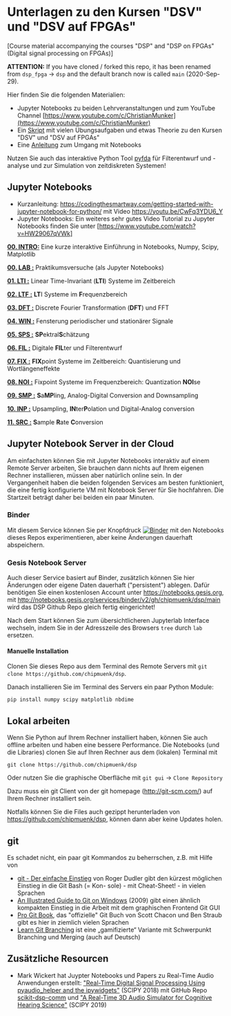 # Unterlagen zu den Kursen "DSV" und "DSV auf FPGAs" 
[Course material accompanying the courses "DSP" and "DSP on FPGAs" (Digital signal processing on FPGAs)]

**ATTENTION:** If you have cloned / forked this repo, it has been renamed from `dsp_fpga` -> `dsp` and the default branch now is called `main` (2020-Sep-29).

Hier finden Sie die folgenden Materialien:
* Jupyter Notebooks zu beiden Lehrveranstaltungen und zum YouTube Channel [https://www.youtube.com/c/ChristianMunker](https://www.youtube.com/c/ChristianMunker)
* Ein [Skript](docs/DSV_FPGA_Muenker_Skript.pdf) mit vielen Übungsaufgaben und etwas Theorie zu den Kursen "DSV" und "DSV auf FPGAs"
* Eine [Anleitung](docs/2020-DSP_Notebooks) zum Umgang mit Notebooks

Nutzen Sie auch das interaktive Python Tool [pyfda](https://github.com/chipmuenk/pyfda) für Filterentwurf und -analyse und zur Simulation von zeitdiskreten Systemen!

## Jupyter Notebooks
* Kurzanleitung: https://codingthesmartway.com/getting-started-with-jupyter-notebook-for-python/ mit Video https://youtu.be/CwFq3YDU6_Y
* Jupyter Notebooks: Ein weiteres sehr gutes Video Tutorial zu Jupyter Notebooks finden Sie unter [https://www.youtube.com/watch?v=HW29067qVWk]

**[00. INTRO:](notebooks/00_Intro/_INTRO-Index.ipynb)** Eine kurze interaktive Einführung in Notebooks, Numpy, Scipy, Matplotlib

**[00. LAB :](notebooks/00_LAB/_index.ipynb)** Praktikumsversuche (als Jupyter Notebooks)

**[01. LTI :](notebooks/01_LTI/_LTI-Index.ipynb)** Linear Time-Invariant (**LTI**) Systeme im Zeitbereich

**[02. LTF :](notebooks/02_LTF/_LTF-Index.ipynb)** **LT**I Systeme im **F**requenzbereich

**[03. DFT :](notebooks/03_DFT/_DFT-Index.ipynb)** Discrete Fourier Transformation (**DFT**) und FFT

**[04. WIN :](notebooks/04_WIN/_index.ipynb)** Fensterung periodischer und stationärer Signale

**[05. SPS :](notebooks/05_SPS/_index.ipynb)** **SP**ektral**S**chätzung

**[06. FIL :](notebooks/06_FIL/_index.ipynb)** Digitale **FIL**ter und Filterentwurf

**[07. FIX :](notebooks/07_FIX/_index.ipynb)** **FIX**point Systeme im Zeitbereich: Quantisierung und Wortlängeneffekte

**[08. NOI :](notebooks/08_NOI/_index.ipynb)** Fixpoint Systeme im Frequenzbereich: Quantization **NOI**se

**[09. SMP :](notebooks/09_SMP/_index.ipynb)** **S**a**MP**ling, Analog-Digital Conversion and Downsampling

**[10. INP :](notebooks/10_INP/_index.ipynb)** Upsampling, **IN**ter**P**olation und Digital-Analog conversion

**[11. SRC :](notebooks/11_SRC/plots)** **S**ample **R**ate **C**onversion

## Jupyter Notebook Server in der Cloud
Am einfachsten können Sie mit Jupyter Notebooks interaktiv auf einem Remote Server arbeiten, Sie brauchen dann nichts auf Ihrem eigenen Rechner installieren, müssen aber natürlich online sein. In der Vergangenheit haben die beiden folgenden Services am besten funktioniert, die eine fertig konfigurierte VM mit Notebook Server für Sie hochfahren. Die Startzeit beträgt daher bei beiden ein paar Minuten.

### Binder
Mit diesem Service können Sie per Knopfdruck [![Binder](https://mybinder.org/badge_logo.svg)](https://mybinder.org/v2/gh/chipmuenk/dsp/HEAD) mit den Notebooks dieses Repos experimentieren, aber keine Änderungen dauerhaft abspeichern.

### Gesis Notebook Server
Auch dieser Service basiert auf Binder, zusätzlich können Sie hier Änderungen oder eigene Daten dauerhaft ("persistent") ablegen.
Dafür benötigen Sie einen kostenlosen Account unter https://notebooks.gesis.org, mit http://notebooks.gesis.org/services/binder/v2/gh/chipmuenk/dsp/main wird das DSP Github Repo gleich fertig eingerichtet!

Nach dem Start können Sie zum übersichtlicheren Jupyterlab Interface wechseln, indem Sie in der Adresszeile des Browsers `tree` durch `lab` ersetzen.

#### Manuelle Installation
Clonen Sie dieses Repo aus dem Terminal des Remote Servers mit `git clone https://github.com/chipmuenk/dsp`.

Danach installieren Sie im Terminal des Servers ein paar Python Module:

    pip install numpy scipy matplotlib nbdime

## Lokal arbeiten
Wenn Sie Python auf Ihrem Rechner installiert haben, können Sie auch offline arbeiten und haben eine bessere Performance. Die Notebooks (und die Libraries) clonen Sie auf Ihren Rechner aus dem (lokalen) Terminal mit 

    git clone https://github.com/chipmuenk/dsp
    
Oder nutzen Sie die graphische Oberfläche mit `git gui` -> `Clone Repository`
  
Dazu muss ein git Client von der git homepage (http://git-scm.com/) auf Ihrem Rechner installiert sein.

Notfalls können Sie die Files auch gezippt herunterladen von  https://github.com/chipmuenk/dsp, können dann aber keine Updates holen.


## git
Es schadet nicht, ein paar git Kommandos zu beherrschen, z.B. mit Hilfe von

* [git - Der einfache Einstieg](http://rogerdudler.github.io/git-guide/index.de.html) von Roger Dudler gibt den kürzest möglichen Einstieg in die Git Bash (= Kon-
sole) - mit Cheat-Sheet! - in vielen Sprachen
* [An Illustrated Guide to Git on Windows](http://nathanj.github.io/gitguide/tour.html) (2009) gibt einen ähnlich kompakten Einstieg in die Arbeit mit dem graphischen Frontend Git GUI
* [Pro Git Book](http://git-scm.com/book/de/v2), das "offizielle" Git Buch von Scott Chacon und Ben Straub gibt es hier in ziemlich vielen Sprachen
* [Learn Git Branching](https://learngitbranching.js.org?locale=de_DE) ist eine „gamifizierte“ Variante mit Schwerpunkt Branching und Merging (auch auf Deutsch)

## Zusätzliche Resourcen
* Mark Wickert hat Juypter Notebooks und Papers zu Real-Time Audio Anwendungen erstellt: ["Real-Time Digital Signal Processing Using pyaudio_helper and the ipywidgets"](https://conference.scipy.org/proceedings/scipy2018/pdfs/mark_wickert_250.pdf) (SCIPY 2018) mit GitHub Repo [scikit-dsp-comm](https://github.com/mwickert/scikit-dsp-comm) und ["A Real-Time 3D Audio Simulator for Cognitive Hearing Science"](http://conference.scipy.org/proceedings/scipy2019/mark_wickert.html) (SCIPY 2019)
